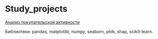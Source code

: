 # Study_projects

[Анализ покупательской активности](https://github.com/Daria-Zhukova/Study_projects/tree/main/analysis_of_consumer_activity)

Библиотеки: pandas, matplotlib, numpy, seaborn, phik, shap, scikit-learn.
